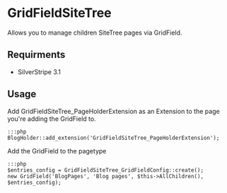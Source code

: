 GridFieldSiteTree
=================

Allows you to manage children SiteTree pages via GridField.

## Requirments
* SilverStripe 3.1

## Usage
Add GridFieldSiteTree_PageHolderExtension as an Extension to the page you're adding the GridField to.

	:::php
	BlogHolder::add_extension('GridFieldSiteTree_PageHolderExtension');

Add the GridField to the pagetype

	:::php
	$entries_config = GridFieldSiteTree_GridFieldConfig::create();
	new GridField('BlogPages', 'Blog pages', $this->AllChildren(), $entries_config);